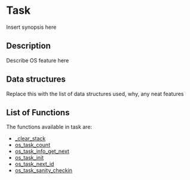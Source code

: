 # Task


Insert synopsis here


## Description

Describe OS feature here 

## Data structures

Replace this with the list of data structures used, why, any neat features

## List of Functions

The functions available in task are:

* [_clear_stack](_clear_stack.md)
* [os_task_count](os_task_count.md)
* [os_task_info_get_next](os_task_info_get_next.md)
* [os_task_init](os_task_init.md)
* [os_task_next_id](os_task_next_id.md)
* [os_task_sanity_checkin](os_task_sanity_checkin.md)
